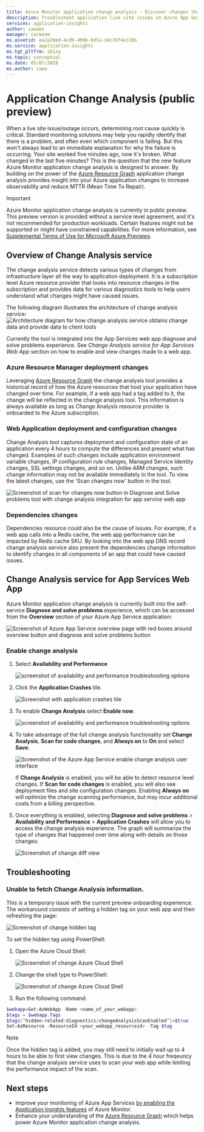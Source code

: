 ```yaml
---
title: Azure Monitor application change analysis - Discover changes that may impact live site issues/outages with Azure Monitor application change analysis  | Microsoft Docs
description: Troubleshoot application live site issues on Azure App Services with Azure Monitor application change analysis
services: application-insights
author: cawams
manager: carmonm
ms.assetid: ea2a28ed-4cd9-4006-bd5a-d4c76f4ec20b
ms.service: application-insights
ms.tgt_pltfrm: ibiza
ms.topic: conceptual
ms.date: 05/07/2019
ms.author: cawa
---
```


# Application Change Analysis (public preview)

When a live site issue/outage occurs, determining root cause quickly is critical. Standard monitoring solutions may help you rapidly identify that there is a problem, and often even which component is failing. But this won't always lead to an immediate explanation for why the failure is occurring. Your site worked five minutes ago, now it's broken. What changed in the last five minutes? This is the question that the new feature Azure Monitor application change analysis is designed to answer. By building on the power of the [Azure Resource Graph](https://docs.microsoft.com/azure/governance/resource-graph/overview) application change analysis provides insight into your Azure application changes to increase observability and reduce MTTR (Mean Time To Repair).

> [!IMPORTANT]
> Azure Monitor application change analysis is currently in public preview.
> This preview version is provided without a service level agreement, and it's not recommended for production workloads. Certain features might not be supported or might have constrained capabilities.
> For more information, see [Supplemental Terms of Use for Microsoft Azure Previews](https://azure.microsoft.com/support/legal/preview-supplemental-terms/).

## Overview of Change Analysis service
The change analysis service detects various types of changes from infrastructure layer all the way to application deployment. It is a subscription level Azure resource provider that looks into resource changes in the subscription and provides data for various diagnostics tools to help users understand what changes might have caused issues.

The following diagram illustrates the architecture of change analysis service:
![Architecture diagram for how change analysis service obtains change data and provide data to client tools](./media/change-analysis/overview-diagram.PNG)

Currently the tool is integrated into the App Services web app diagnose and solve problems experience. See *Change Analysis service for App Services Web App* section on how to enable and view changes made to a web app.

### Azure Resource Manager deployment changes
Leveraging [Azure Resource Graph](https://docs.microsoft.com/azure/governance/resource-graph/overview) the change analysis tool provides a historical record of how the Azure resources that host your application have changed over time. For example, if a web app had a tag added to it, the change will be reflected in the change analysis tool.
This information is always available as long as Change Analysis resource provider is onboarded to the Azure subscription.

### Web Application deployment and configuration changes
Change Analysis tool captures deployment and configuration state of an application every 4 hours to compute the differences and present what has changed. Examples of such changes include application environment variable changes, IP configuration rule changes, Managed Service Identity changes, SSL settings changes, and so on.
Unlike ARM changes, such change information may not be available immediately in the tool. To view the latest changes, use the 'Scan changes now' button in the tool.

![Screenshot of scan for changes now button in Diagnose and Solve problems tool with change analysis integration for app service web app](./media/change-analysis/scan-changes.png)

### Dependencies changes
Dependencies resource could also be the cause of issues. For example, if a web app calls into a Redis cache, the web app performance can be impacted by Redis cache SKU. By looking into the web app DNS record change analysis service also present the dependencies change information to identify changes in all components of an app that could have caused issues.


## Change Analysis service for App Services Web App

Azure Monitor application change analysis is currently built into the self-service **Diagnose and solve problems** experience, which can be accessed from the **Overview** section of your Azure App Service application:

![Screenshot of Azure App Service overview page with red boxes around overview button and diagnose and solve problems button](./media/change-analysis/change-analysis.png)

### Enable change analysis

1. Select **Availability and Performance**

    ![screenshot of availability and performance troubleshooting options](./media/change-analysis/availability-and-performance.png)

2. Click the **Application Crashes** tile.

   ![Screenshot with application crashes tile](./media/change-analysis/application-crashes-tile.png)

3. To enable **Change Analysis** select **Enable now**.

   ![screenshot of availability and performance troubleshooting options](./media/change-analysis/application-crashes.png)

4. To take advantage of the full change analysis functionality set **Change Analysis**, **Scan for code changes**, and **Always on** to **On** and select **Save**.

    ![Screenshot of the Azure App Service enable change analysis user interface](./media/change-analysis/change-analysis-on.png)

    If **Change Analysis** is enabled, you will be able to detect resource level changes. If **Scan for code changes** is enabled, you will also see deployment files and site configuration changes. Enabling **Always on** will optimize the change scanning performance, but may incur additional costs from a billing perspective.

5.  Once everything  is enabled, selecting **Diagnose and solve problems** > **Availability and Performance** > **Application Crashes** will allow you to access the change analysis experience. The graph will summarize the type of changes that happened over time along with details on those changes:

     ![Screenshot of change diff view](./media/change-analysis/change-view.png)

## Troubleshooting

### Unable to fetch Change Analysis information.

This is a temporary issue with the current preview onboarding experience. The workaround consists of setting a hidden tag on your web app and then refreshing the page:

   ![Screenshot of change hidden tag](./media/change-analysis/hidden-tag.png)

To set the hidden tag using PowerShell:

1. Open the Azure Cloud Shell:

    ![Screenshot of change Azure Cloud Shell](./media/change-analysis/cloud-shell.png)

2. Change the shell type to PowerShell:

   ![Screenshot of change Azure Cloud Shell](./media/change-analysis/choose-powershell.png)

3. Run the following command:

```powershell
$webapp=Get-AzWebApp -Name <name_of_your_webapp>
$tags = $webapp.Tags
$tags[“hidden-related:diagnostics/changeAnalysisScanEnabled”]=$true
Set-AzResource -ResourceId <your_webapp_resourceid> -Tag $tag
```

> [!NOTE]
> Once the hidden tag is added, you may still need to initially wait up to 4 hours to be able to first view changes. This is due to the 4 hour freqeuncy that the change analysis service uses to scan your web app while limiting the performance impact of the scan.

## Next steps

- Improve your monitoring of Azure App Services [by enabling the Application Insights features](azure-web-apps.md) of Azure Monitor.
- Enhance your understanding of the [Azure Resource Graph](https://docs.microsoft.com/azure/governance/resource-graph/overview) which helps power Azure Monitor application change analysis.
